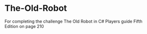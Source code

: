 # The-Old-Robot
For completing the challenge The Old Robot in C# Players guide Fifth Edition on page 210
